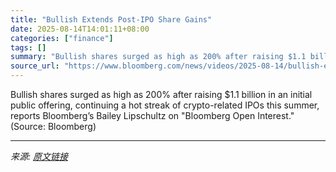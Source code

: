 ```yaml
---
title: "Bullish Extends Post-IPO Share Gains"
date: 2025-08-14T14:01:11+08:00
categories: ["finance"]
tags: []
summary: "Bullish shares surged as high as 200% after raising $1.1 billion in an initial public offering, continuing a hot streak of crypto-related IPOs this summer, reports Bloomberg’s Bailey Lipschultz on \"Bl"
source_url: "https://www.bloomberg.com/news/videos/2025-08-14/bullish-extends-post-ipo-share-gains-video"
---
```


Bullish shares surged as high as 200% after raising $1.1 billion in an initial public offering, continuing a hot streak of crypto-related IPOs this summer, reports Bloomberg’s Bailey Lipschultz on "Bloomberg Open Interest." (Source: Bloomberg)

---

*来源: [原文链接](https://www.bloomberg.com/news/videos/2025-08-14/bullish-extends-post-ipo-share-gains-video)*
